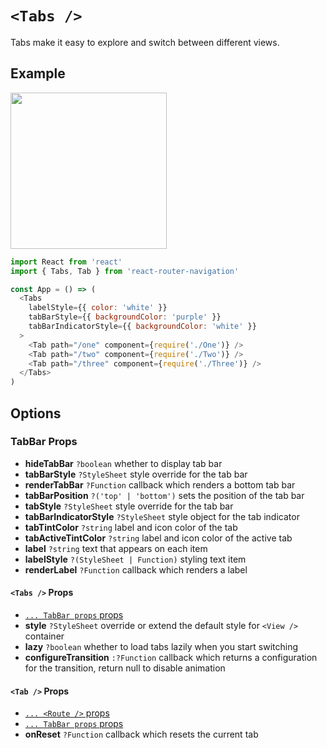 # ```<Tabs />```
Tabs make it easy to explore and switch between different views.

## Example
<img src="https://raw.githubusercontent.com/LeoLeBras/react-router-navigation/master/docs/tabs.gif" width="250">

```js
import React from 'react'
import { Tabs, Tab } from 'react-router-navigation'

const App = () => (
  <Tabs
    labelStyle={{ color: 'white' }}
    tabBarStyle={{ backgroundColor: 'purple' }}
    tabBarIndicatorStyle={{ backgroundColor: 'white' }}
  >
    <Tab path="/one" component={require('./One')} />
    <Tab path="/two" component={require('./Two')} />
    <Tab path="/three" component={require('./Three')} />
  </Tabs>
)
```

## Options

### TabBar Props
* **hideTabBar** ```?boolean``` whether to display tab bar
* **tabBarStyle** ```?StyleSheet``` style override for the tab bar
* **renderTabBar** ```?Function``` callback which renders a bottom tab bar
* **tabBarPosition** ```?('top' | 'bottom')``` sets the position of the tab bar
* **tabStyle** ```?StyleSheet``` style override for the tab bar
* **tabBarIndicatorStyle** ```?StyleSheet``` style object for the tab indicator
* **tabTintColor** ```?string``` label and icon color of the tab
* **tabActiveTintColor** ```?string``` label and icon color of the active tab
* **label** ```?string``` text that appears on each item
* **labelStyle** ```?(StyleSheet | Function)``` styling text item
* **renderLabel** ```?Function``` callback which renders a label

#### ```<Tabs />``` Props
* [```... TabBar props``` props](https://github.com/LeoLeBras/react-router-navigation/blob/master/docs/BOTTOM_NAVIGATION.md#tabbar-props)
* **style** ```?StyleSheet``` override or extend the default style for ```<View />``` container
* **lazy** ```?boolean``` whether to load tabs lazily when you start switching
* **configureTransition** ```:?Function``` callback which returns a configuration for the transition, return null to disable animation

#### ```<Tab />``` Props
* [```... <Route />``` props](https://reacttraining.com/react-router/native/api/Route)
* [```... TabBar props``` props](https://github.com/LeoLeBras/react-router-navigation/blob/master/docs/BOTTOM_NAVIGATION.md#tabbar-props)
* **onReset** ```?Function``` callback which resets the current tab
